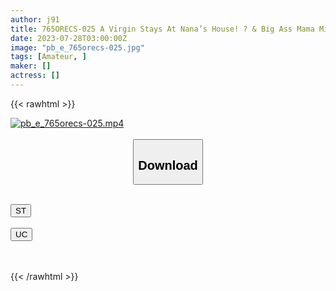 ```yaml
---
author: j91
title: 765ORECS-025 A Virgin Stays At Nana’s House! ? & Big Ass Mama Mirei (32 Years Old) Who Likes Cowgirl Position
date: 2023-07-28T03:00:00Z
image: "pb_e_765orecs-025.jpg"
tags: [Amateur, ]
maker: []
actress: []
---
```



{{< rawhtml >}}

<div class="video" data-videoid="9jBOLgYmx0C66a">
    <a href="javascript:;">
        <img src="https://my.j91.asia/posts/pb_e_765orecs-025/pb_e_765orecs-025.jpg" width="WIDTH" height="HEIGHT" alt="pb_e_765orecs-025.mp4" loading="lazy">
    </a>
</div>

<script type="text/javascript" src="https://j91.asia/asset/on-demand-st.js"></script>

<br>
  <link rel="stylesheet" href="https://j91.asia/asset/bs5.css">
  
  <center>
  <button class="btn btn-primary" type="button" data-bs-toggle="collapse" data-bs-target=".multi-collapse" aria-expanded="false" aria-controls="multiCollapseExample1 multiCollapseExample2"><h2>Download</h2></button></center>
</p>
<div class="row">
  <div class="col">
    <div class="collapse multi-collapse" id="multiCollapseExample1">
      <div class="card card-body">
	      	      <br>
<div class="buttons">  
<a href="https://streamtape.to/v/9jBOLgYmx0C66a"><button class="btn-hover color-3"><i class="fa fa-download"></i> ST</button></a></div>
    </div>
  </div>
</div>
  <div class="col">
    <div class="collapse multi-collapse" id="multiCollapseExample2">
      <div class="card card-body">
	      <br>
<div class="buttons">
    <a href="https://userscloud.com/r6zrhfc4gmpi"><button class="btn-hover color-9"><i class="fa fa-download"></i> UC</button></a></div>
<br><br>
      </div>
    </div>
  </div>
</div>

{{< /rawhtml >}}